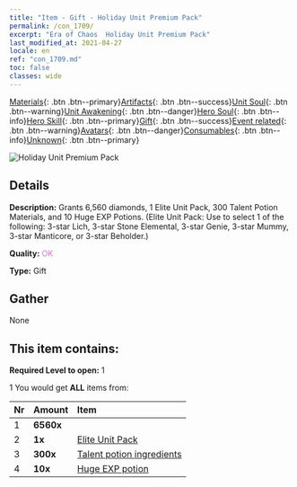 ```yaml
---
title: "Item - Gift - Holiday Unit Premium Pack"
permalink: /con_1709/
excerpt: "Era of Chaos  Holiday Unit Premium Pack"
last_modified_at: 2021-04-27
locale: en
ref: "con_1709.md"
toc: false
classes: wide
---
```

 [Materials](/Items/){: .btn .btn--primary}[Artifacts](/Items/Artifacts/){: .btn .btn--success}[Unit Soul](/Items/UnitSoul/){: .btn .btn--warning}[Unit Awakening](/Items/UnitAwakening/){: .btn .btn--danger}[Hero Soul](/Items/HeroSoul/){: .btn .btn--info}[Hero Skill](/Items/HeroSkill/){: .btn .btn--primary}[Gift](/Items/Gift/){: .btn .btn--success}[Event related](/Items/Events/){: .btn .btn--warning}[Avatars](/Items/Avatars/){: .btn .btn--danger}[Consumables](/Items/Consumables/){: .btn .btn--info}[Unknown](/Items/Unknown/){: .btn .btn--primary}

 ![Holiday Unit Premium Pack](/images/t/i_907325.png)

## Details
 **Description:** Grants 6,560 diamonds, 1 Elite Unit Pack, 300 Talent Potion Materials, and 10 Huge EXP Potions. (Elite Unit Pack: Use to select 1 of the following: 3-star Lich, 3-star Stone Elemental, 3-star Genie, 3-star Mummy, 3-star Manticore, or 3-star Beholder.)

 **Quality:** <span style="color: #DA70D6">OK</span>

 **Type:** Gift

## Gather

  None

## This item contains:

 **Required Level to open:** 1

 1 You would get **ALL** items  from:

  | Nr | Amount |     Item    |
  |:---|:-------|:------------|
  | 1 |  **6560x** | <i class="fas fa-gem"/> |  | 
  | 2 |  **1x** | [Elite Unit Pack](/Items/con_1695/) |  | 
  | 3 |  **300x** | [Talent potion ingredients](/Items/con_1120/) |  | 
  | 4 |  **10x** | [Huge EXP potion](/Items/con_703/) |  | 

